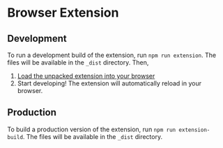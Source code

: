 # Browser Extension

## Development

To run a development build of the extension, run `npm run extension`. The files will be available in the `_dist` directory. Then,

1. [Load the unpacked extension into your browser](https://developer.chrome.com/extensions/getstarted)
2. Start developing! The extension will automatically reload in your browser.

## Production

To build a production version of the extension, run `npm run extension-build`. The files will be available in the `_dist` directory.
